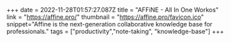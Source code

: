 +++
date = 2022-11-28T01:57:27.087Z
title = "AFFiNE - All In One Workos"
link = "https://affine.pro/"
thumbnail = "https://affine.pro/favicon.ico"
snippet="Affine is the next-generation collaborative knowledge base for professionals."
tags = ["productivity","note-taking", "knowledge-base"]
+++
